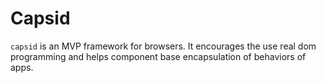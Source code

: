 # Capsid

`capsid` is an MVP framework for browsers. It encourages the use real dom programming and helps component base encapsulation of behaviors of apps.
